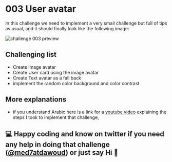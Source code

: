 # 003 User avatar

In this challenge we need to implement a very small challenge but full of tips as usual, and it should finally look like the following image:

![challenge 003 preview](#)

## Challenging list

- Create image avatar
- Create User card using the image avatar
- Create Text avatar as a fall back
- implement the random color background and color contrast

## More explanations

- if you understand Arabic here is a link for a [youtube video](#) explaining the steps I took to implement that challenge,

## 💻 Happy coding and know on twitter if you need any help in doing that challenge ([@med7atdawoud](http://twitter.com/med7atdawoud)) or just say Hi 👋
